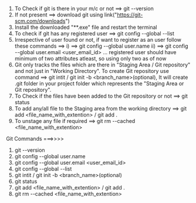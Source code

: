 1. To Check if git is there in your m/c or not ==> git --version
2. If not present ==> download git using link("https://git-scm.com/downloads")
3. Install the downloaded "**.exe" file and restart the terminal
4. To check if git has any registered user ==> git config --global --list
5. Irrespective of user found or not, if want to register as an user follow these commands ==> 
   i) ==> git config --global user.name <username>
   ii) ==> git config --global user.email <user_email_id> 
   ...
   registered user should have minimum of two attributes atleast, so using only two as of now
6. Git only tracks the files which are there in "Staging Area / Git repository" and not just in "Working Directory". 
   To create Git repository use command ==> git intit / git init -b <branch_name>(optional), 
   It will create .git folder in your project folder which represents the "Staging Area or Git repository".
7. To Check if the files have been added to the Git repository or not ==> git status
8. To add any/all file to the Staging area from the working directory ==> git add <file_name_with_extention> / git add .
9. To unstage any file if required ==> git rm --cached <file_name_with_extention>






Git Commands ===>>>>
1. git --version
2. git config --global user.name <username>
3. git config --global user.email <user_email_id> 
4. git config --global --list
5. git intit / git init -b <branch_name>(optional)
6. git status
7. git add <file_name_with_extention> / git add .
8. git rm --cached <file_name_with_extention>